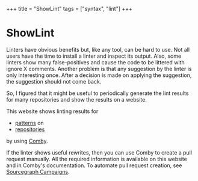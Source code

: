 +++
title = "ShowLint"
tags = ["syntax", "lint"]
+++

# ShowLint

Linters have obvious benefits but, like any tool, can be hard to use.
Not all users have the time to install a linter and inspect its output.
Also, some linters show many false-positives and cause the code to be littered with ignore X comments.
Another problem is that any suggestion by the linter is only interesting once.
After a decision is made on applying the suggestion, the suggestion should not come back.

So, I figured that it might be useful to periodically generate the lint results for many repositories and show the results on a website.

This website shows linting results for

- [patterns](/patterns) on 
- [repositories](/repositories) 

by using [Comby](https://github.com/comby-tools/comby).

If the linter shows useful rewrites, then you can use Comby to create a pull request manually.
All the required information is available on this website and in Comby's documentation.
To automate pull request creation, see [Sourcegraph Campaigns](https://sourcegraph.com/campaigns).
